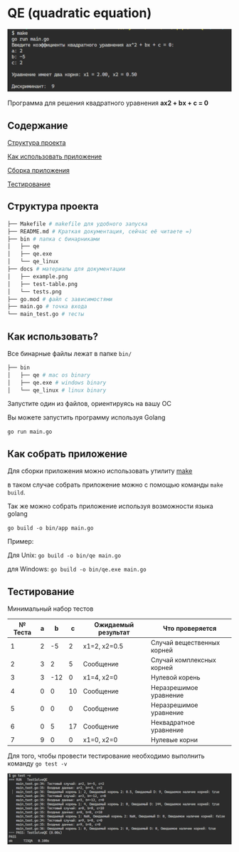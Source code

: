 # QE (quadratic equation)

![](docs/example.png)

Программа для решения квадратного уравнения **ах2 + bх + с = 0**

## Содержание
[Структура проекта](#структура-проекта)

[Как использовать приложение](#как-использовать)

[Сборка приложения](#как-собрать-приложение)

[Тестирование](#тестирование)


## Структура проекта
```bash
├── Makefile # makefile для удобного запуска
├── README.md # Краткая документация, сейчас её читаете =)
├── bin # папка с бинарниками
│   ├── qe
│   ├── qe.exe
│   └── qe_linux
├── docs # материалы для документации
│   ├── example.png
│   ├── test-table.png
│   └── tests.png
├── go.mod # файл с зависимостями
├── main.go # точка входа
└── main_test.go # тесты
```

## Как использовать?

Все бинарные файлы лежат в папке `bin/`

```bash
├── bin
│   ├── qe # mac os binary
│   ├── qe.exe # windows binary
│   └── qe_linux # linux binary
```

Запустите один из файлов, ориентируясь на вашу ОС

Вы можете запустить программу используя Golang

`go run main.go`

## Как собрать приложение

Для сборки приложения можно использовать утилиту [make](https://www.gnu.org/software/make/#download)

в таком случае собрать приложение можно с помощью команды `make build`.

Так же можно собрать приложение используя возможности языка golang


`go build -o bin/app main.go`

Пример:

Для Unix:
`go build -o bin/qe main.go`

для Windows:
`go build -o bin/qe.exe main.go`

## Тестирование

Минимальный набор тестов

| № Теста      | a |  b | c | Ожидаемый результат | Что проверяется |
| ----------- | -----------|-----------|-----------|-----------|-----------|
|1| 2 | -5 | 2 | x1=2, x2=0.5 | Случай вещественных корней |
|2| 3 | 2 | 5 | Сообщение | Случай комплексных корней |
|3| 3 | -12 | 0 | x1=4, x2=0 | Нулевой корень |
|4| 0 | 0 | 10 | Сообщение | Неразрешимое уравнение |
|5| 0 | 0 | 0 | Сообщение | Неразрешимое уравнение |
|6| 0 | 5 | 17 | Сообщение | Неквадратное уравнение |
|7| 9 | 0 | 0 | x1=0, x2=0 | Нулевые корни |

Для того, чтобы провести тестирование необходимо выполнить команду `go test -v`

![](docs/tests.png)